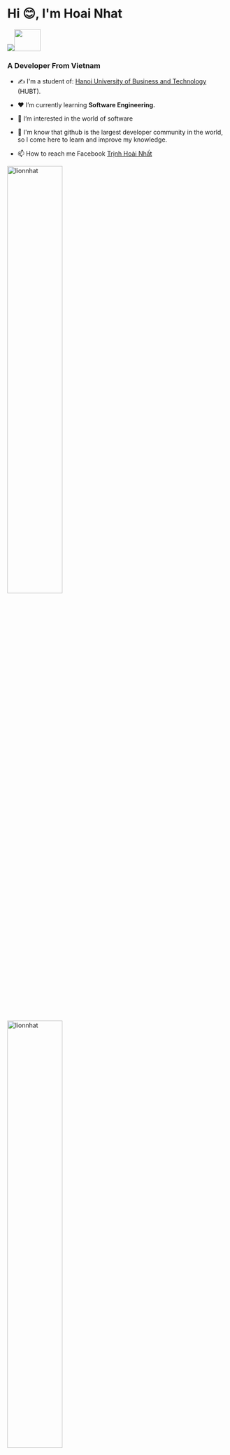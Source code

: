 <h1 align="left">Hi 😊, I'm Hoai Nhat</h1>
<p align="left"><img src="https://img.icons8.com/emoji/48/000000/vietnam-emoji.png"/><img src="https://thi.hubt.edu.vn/packages/hubt/img/logohubt.jpg" width="60px" height="50px"/></p>
<h3 align="left">A Developer From Vietnam </h3>

- ✍ I'm a student of:  <a href="http://hubt.edu.vn/">Hanoi University of Business and Technology </a>(HUBT).

- ❤ I’m currently learning **Software Engineering.**
- 👀 I’m interested in the world of software
- 💞️ I'm know that github is the largest developer community in the world, so I come here to learn and improve my knowledge.
- 📫 How to reach me Facebook [Trịnh Hoài Nhất](https://www.facebook.com/trinhhoainhat/)
</p>


  <tr>
    <td>
 <img src="https://github-readme-stats.vercel.app/api/top-langs/?username=lionnhat&bg_color=FFFFFF00&text_color=179fa3&layout=compact&hide=CSS&langs_count=10&custom_title=Most%20Used%20Language" alt="lionnhat" width="50%"/>
      <img src="https://github-readme-stats.vercel.app/api?username=lionnhat&bg_color=FFFFFF00&text_color=179fa3&show_icons=true&count_private=true&include_all_commits=true&custom_title=Hoai%20Nhat%20GitHubt%20Stats" alt="lionnhat" width="50%"/>
